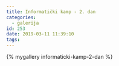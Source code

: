 ```yaml
---
title: Informatički kamp - 2. dan
categories:
  - galerija
id: 253
date: 2019-03-11 11:39:10
tags:
---
```


{% mygallery informaticki-kamp-2-dan %}
